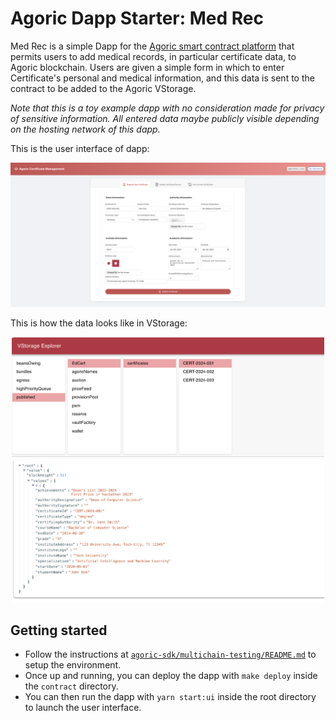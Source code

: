 # Agoric Dapp Starter: Med Rec

Med Rec is a simple Dapp for the [Agoric smart contract platform](https://docs.agoric.com/) that permits users to add medical records, in particular certificate data, to Agoric blockchain. Users are given a simple form in which to enter Certificate's personal and medical information, and this data is sent to the contract to be added to the Agoric VStorage.

_Note that this is a toy example dapp with no consideration made for privacy of sensitive information. All entered data maybe publicly visible depending on the hosting network of this dapp._

This is the user interface of dapp:

<p align="center">
    <img src="./ui/public/ui-dapp.png" alt="Med Rec Dapp" width="700">
</p>

This is how the data looks like in VStorage:

<p align="center">
    <img src="./ui/public/ui-vstorage.png" alt="Med Rec Dapp" width="500">
</p>

## Getting started

- Follow the instructions at [`agoric-sdk/multichain-testing/README.md`](https://github.com/Agoric/agoric-sdk/tree/master/multichain-testing) to setup the environment. 
- Once up and running, you can deploy the dapp with `make deploy` inside the `contract` directory.
- You can then run the dapp with `yarn start:ui` inside the root directory to launch the user interface.
